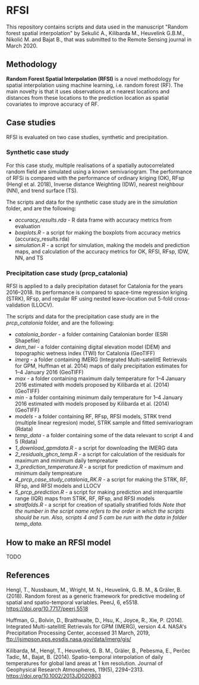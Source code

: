 # RFSI

This repository contains scripts and data used in the manuscript "Random forest spatial interpolation" by Sekulić A., Kilibarda M., Heuvelink G.B.M., Nikolić M. and Bajat B., that was submitted to the Remote Sensing journal in March 2020.

## Methodology

**Random Forest Spatial Interpolation (RFSI)** is a novel methodology for spatial interpolation using machine learning, i.e. random forest (RF). The main novelty is that it uses observations at n nearest locations and distances from these locations to the prediction location as spatial covariates to improve accuracy of RF.

## Case studies

RFSI is evaluated on two case studies, synthetic and precipitation.

### Synthetic case study

For this case study, multiple realisations of a spatially autocorrelated random field are simulated using a known semivariogram. The performance of RFSi is compared with the performance of ordinary kriging (OK), RFsp (Hengl et al. 2018), Inverse distance Weighting (IDW), nearest neighbour (NN), and trend surface (TS). 

The scripts and data for the synthetic case study are in the *simulation* folder, and are the following:
- *accuracy_results.rda* - R data frame with accuracy metrics from evaluation
- *boxplots.R* - a script for making the boxplots from accuracy metrics (accuracy_results.rda)
- *simulation.R* - a script for simulation, making the models and prediction maps, and calculation of the accuracy metrics for OK, RFSI, RFsp, IDW, NN, and TS

### Precipitation case study (prcp_catalonia)

RFSI is applied to a daily precipitation dataset for Catalonia for the years 2016–2018. Its performance is compared to space-time regression kriging (STRK), RFsp, and regular RF using nested leave-location out 5-fold cross-validation (LLOCV).

The scripts and data for the precipitation case study are in the *prcp_catalonia* folder, and are the following:
- *catalonia_border* - a folder containing Catalonian border (ESRI Shapefile)
- *dem_twi* - a folder containing digital elevation model (DEM) and topographic wetness index (TWI) for Catalonia (GeoTIFF)
- *imerg* - a folder containing IMERG (Integrated Multi-satellitE Retrievals for GPM, Huffman et al. 2014) maps of daily precipitation estimates for 1–4 January 2016 (GeoTIFF)
- *max* - a folder containing maximum daily temperature for 1–4 January 2016 estimated with models proposed by Kilibarda et al. (2014) (GeoTIFF)
- *min* - a folder containing minimum daily temperature for 1–4 January 2016 estimated with models proposed by Kilibarda et al. (2014) (GeoTIFF)
- *models* - a folder containing RF, RFsp, RFSI models, STRK trend (multiple linear regresion) model, STRK sample and fitted semivariogram (Rdata)
- *temp_data* - a folder containing some of the data relevant to script 4 and 5 (Rdata)
- *1_download_gpmdata.R* - a script for downloading the IMERG data
- *2_residuals_ghcn_temp.R* - a script for calculation of the residuals for maximum and minimum daily tempreature
- *3_prediction_temperature.R* - a script for prediction of maximum and minimum daily tempreature
- *4_prcp_case_study_catalonia_RK.R* - a script for making the STRK, RF, RFsp, and RFSI models and LLOCV
- *5_prcp_prediction.R* - a script for making prediction and interquartile range (IQR) maps from STRK, RF, RFsp, and RFSI models
- *stratfolds.R* - a script for creation of spatially stratified folds
*Note that the number in the script name refers to the order in which the scripts should be run. Also, scripts 4 and 5 cam be run with the data in folder temp_data.*

## How to make an RFSI model

TODO

## References

Hengl, T., Nussbaum, M., Wright, M. N., Heuvelink, G. B. M., & Gräler, B. (2018). Random forest as a generic framework for predictive modeling of spatial and spatio-temporal variables. PeerJ, 6, e5518. https://doi.org/10.7717/peerj.5518

Huffman, G., Bolvin, D., Braithwaite, D., Hsu, K., Joyce, R., Xie, P. (2014). Integrated Multi-satellitE Retrievals for GPM (IMERG), version 4.4. NASA's Precipitation Processing Center, accessed 31 March, 2019, ftp://jsimpson.pps.eosdis.nasa.gov/data/imerg/gis/

Kilibarda, M., Hengl, T., Heuvelink, G. B. M., Gräler, B., Pebesma, E., Perčec Tadic, M.,  Bajat, B. (2014). Spatio-temporal interpolation of daily temperatures for global land areas at 1 km resolution. Journal of Geophysical Research Atmospheres, 119(5), 2294–2313. https://doi.org/10.1002/2013JD020803